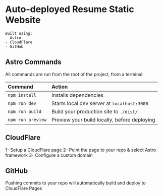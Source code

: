 # Auto-deployed Resume Static Website

```
Built using:
- Astro
- CloudFlare
- GitHub
```

## Astro Commands

All commands are run from the root of the project, from a terminal:

| Command           | Action                                       |
|:----------------  |:-------------------------------------------- |
| `npm install`     | Installs dependencies                        |
| `npm run dev`     | Starts local dev server at `localhost:3000`  |
| `npm run build`   | Build your production site to `./dist/`      |
| `npm run preview` | Preview your build locally, before deploying |

## CloudFlare

1- Setup a CloudFlare page
2- Point the page to your repo & select Astro framework
3- Configure a custom domain

## GitHub

Pushing commits to your repo will automatically build and deploy to CloudFlare Pages
